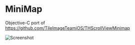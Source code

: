 #  MiniMap

Objective-C port of https://github.com/TileImageTeamiOS/THScrollViewMinimap

![Screenshot](screenshot.png)

